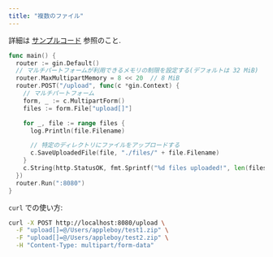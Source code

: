 ```yaml
---
title: "複数のファイル"
---
```


詳細は [サンプルコード](https://github.com/gin-gonic/examples/tree/master/upload-file/multiple) 参照のこと.

```go
func main() {
  router := gin.Default()
  // マルチパートフォームが利用できるメモリの制限を設定する(デフォルトは 32 MiB)
  router.MaxMultipartMemory = 8 << 20  // 8 MiB
  router.POST("/upload", func(c *gin.Context) {
    // マルチパートフォーム
    form, _ := c.MultipartForm()
    files := form.File["upload[]"]

    for _, file := range files {
      log.Println(file.Filename)

      // 特定のディレクトリにファイルをアップロードする
      c.SaveUploadedFile(file, "./files/" + file.Filename)
    }
    c.String(http.StatusOK, fmt.Sprintf("%d files uploaded!", len(files)))
  })
  router.Run(":8080")
}
```

`curl` での使い方:

```sh
curl -X POST http://localhost:8080/upload \
  -F "upload[]=@/Users/appleboy/test1.zip" \
  -F "upload[]=@/Users/appleboy/test2.zip" \
  -H "Content-Type: multipart/form-data"
```
